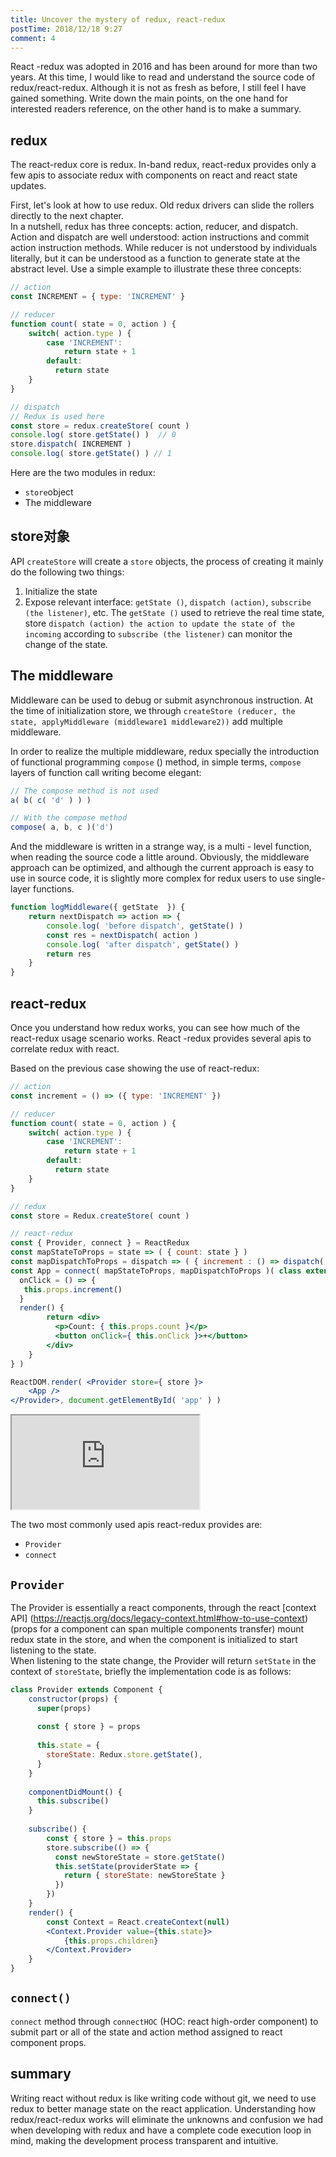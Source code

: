 ```yaml
---
title: Uncover the mystery of redux, react-redux
postTime: 2018/12/18 9:27
comment: 4
---
```


React -redux was adopted in 2016 and has been around for more than two years. At this time, I would like to read and understand the source code of redux/react-redux. Although it is not as fresh as before, I still feel I have gained something. Write down the main points, on the one hand for interested readers reference, on the other hand is to make a summary.

## redux
The react-redux core is redux. In-band redux, react-redux provides only a few apis to associate redux with components on react and react state updates.

First, let's look at how to use redux. Old redux drivers can slide the rollers directly to the next chapter.  
In a nutshell, redux has three concepts: action, reducer, and dispatch. Action and dispatch are well understood: action instructions and commit action instruction methods. While reducer is not understood by individuals literally, but it can be understood as a function to generate state at the abstract level. Use a simple example to illustrate these three concepts:

```js
// action
const INCREMENT = { type: 'INCREMENT' }

// reducer
function count( state = 0, action ) {
    switch( action.type ) {
        case 'INCREMENT':
            return state + 1
        default: 
          return state
    }
}

// dispatch
// Redux is used here
const store = redux.createStore( count )
console.log( store.getState() )  // 0
store.dispatch( INCREMENT )
console.log( store.getState() ) // 1
```

Here are the two modules in redux:
* `store`object
* The middleware


## store对象
API ` createStore ` will create a ` store ` objects, the process of creating it mainly do the following two things:
1. Initialize the state
2. Expose relevant interface: ` getState () `, ` dispatch (action) `, ` subscribe (the listener) `, etc. The ` getState () ` used to retrieve the real time state, store ` dispatch (action) the action to update the state of the incoming ` according to ` subscribe (the listener) ` can monitor the change of the state.


## The middleware
Middleware can be used to debug or submit asynchronous instruction. At the time of initialization store, we through ` createStore (reducer, the state, applyMiddleware (middleware1 middleware2)) ` add multiple middleware.

In order to realize the multiple middleware, redux specially the introduction of functional programming ` compose ` () method, in simple terms, ` compose ` layers of function call writing become elegant:
```js
// The compose method is not used
a( b( c( 'd' ) ) )

// With the compose method
compose( a, b, c )('d')
```
And the middleware is written in a strange way, is a multi - level function, when reading the source code a little around. Obviously, the middleware approach can be optimized, and although the current approach is easy to use in source code, it is slightly more complex for redux users to use single-layer functions.
```js
function logMiddleware({ getState  }) {
    return nextDispatch => action => {
        console.log( 'before dispatch', getState() )
        const res = nextDispatch( action )
        console.log( 'after dispatch', getState() )
        return res
    }
}
```



## react-redux
Once you understand how redux works, you can see how much of the react-redux usage scenario works. React -redux provides several apis to correlate redux with react.

Based on the previous case showing the use of react-redux:

```jsx
// action
const increment = () => ({ type: 'INCREMENT' })

// reducer
function count( state = 0, action ) {
    switch( action.type ) {
        case 'INCREMENT':
            return state + 1
        default: 
          return state
    }
}

// redux
const store = Redux.createStore( count )

// react-redux
const { Provider, connect } = ReactRedux
const mapStateToProps = state => ( { count: state } )
const mapDispatchToProps = dispatch => ( { increment : () => dispatch( increment() ) } )
const App = connect( mapStateToProps, mapDispatchToProps )( class extends React.Component {
  onClick = () => {
   this.props.increment()
  }  
  render() {
        return <div>
          <p>Count: { this.props.count }</p>
          <button onClick={ this.onClick }>+</button>
        </div>
    }
} )

ReactDOM.render( <Provider store={ store }>
    <App />
</Provider>, document.getElementById( 'app' ) )
```

<iframe src="https://terry-su.github.io/BlogCDN/iframes/js/react-redux/demo/index.html?mode=result"></iframe>



The two most commonly used apis react-redux provides are:
* `Provider`
* `connect`



## `Provider`
The Provider is essentially a react components, through the react [context API] (https://reactjs.org/docs/legacy-context.html#how-to-use-context) (props for a component can span multiple components transfer) mount redux state in the store, and when the component is initialized to start listening to the state.    
When listening to the state change, the Provider will return ` setState ` in the context of ` storeState `, briefly the implementation code is as follows:
```jsx
class Provider extends Component {
    constructor(props) {
      super(props)
    
      const { store } = props
    
      this.state = {
        storeState: Redux.store.getState(),
      }
    }
    
    componentDidMount() {
      this.subscribe()
    }
    
    subscribe() {
        const { store } = this.props
        store.subscribe(() => {
          const newStoreState = store.getState()
          this.setState(providerState => {
            return { storeState: newStoreState }
          })
        })
    }
    render() {
        const Context = React.createContext(null)
        <Context.Provider value={this.state}>
            {this.props.children}
        </Context.Provider>
    }
}
```


## `connect()`
` connect ` method through ` connectHOC ` (HOC: react high-order component) to submit part or all of the state and action method assigned to react component props.




## summary
Writing react without redux is like writing code without git, we need to use redux to better manage state on the react application. Understanding how redux/react-redux works will eliminate the unknowns and confusion we had when developing with redux and have a complete code execution loop in mind, making the development process transparent and intuitive.